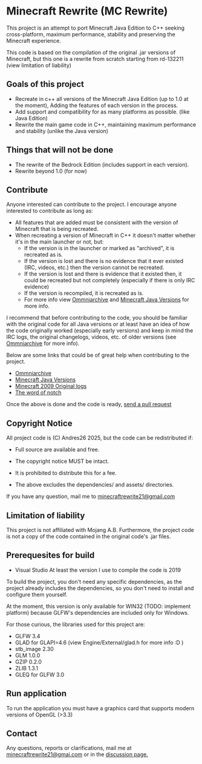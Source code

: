 # Minecraft Rewrite (MC Rewrite)

This project is an attempt to port Minecraft Java Edition to C++ seeking 
cross-platform, maximum performance, stability and preserving the Minecraft 
experience. 

This code is based on the compilation of the original .jar versions of 
Minecraft, but this one is a rewrite from scratch starting from 
rd-132211 (view limitation of liability)

## Goals of this project

- Recreate in c++ all versions of the Minecraft Java Edition (up to 1.0 at the moment), 
  Adding the features of each version in the process.  
- Add support and compatibility for as many platforms as possible. (like Java Edition)
- Rewrite the main game code in C++, maintaining maximum performance and 
  stability (unlike the Java version)
  
## Things that will not be done

- The rewrite of the Bedrock Edition (includes support in each version).
- Rewrite beyond 1.0 (for now)

## Contribute

Anyone interested can contribute to the project. I encourage anyone interested to contribute 
as long as:

- All features that are added must be consistent with the version of Minecraft that is being 
  recreated.
- When recreating a version of Minecraft in C++ it doesn't matter whether it's in the main 
  launcher or not, but:
	- If the version is in the launcher or marked as "archived", it is recreated as is.
	- If the version is lost and there is no evidence that it ever existed (IRC, videos, etc.) 
	  then the version cannot be recreated.
	- If the version is lost and there is evidence that it existed then, it could be 
	  recreated but not completely (especially if there is only IRC evidence)
	- If the version is recompiled, it is recreated as is.
	- For more info view [Ommniarchive](https://omniarchive.shoutwiki.com/wiki/Main_Page) and [Minecraft Java Versions](https://minecraft.fandom.com/wiki/Java_Edition_version_history) for more info.

I recommend that before contributing to the code, you  should be familiar with the original code for 
all Java versions or at least have an idea of how the code originally worked (especially early versions) and 
keep in mind the IRC logs, the original changelogs, videos, etc. of older versions (see [Ommniarchive](https://omniarchive.shoutwiki.com/wiki/Main_Page) for more info).

Below are some links that could be of great help when contributing to the project.

- [Ommniarchive](https://omniarchive.shoutwiki.com/wiki/Main_Page)
- [Minecraft Java Versions](https://minecraft.fandom.com/wiki/Java_Edition_version_history)
- [Minecraft 2009 Original logs](https://web.archive.org/web/20140601000000*/https://echelog.com/logs/browse/lwjgl/1242165600)
- [The word of notch](https://blog.omniarchive.uk/archive/)

Once the above is done and the code is ready, [send a pull request](https://github.com/Andres2626/Minecraft-Rewrite/pulls)

## Copyright Notice

All project code is (C) Andres26 2025, but the code can be redistributed if:

- Full source are available and free.

- The copyright notice MUST be intact.

- It is prohibited to distribute this for a fee.

- The above excludes the dependencies/ and assets/ directories.

If you have any question, mail me to minecraftrewrite21@gmail.com

## Limitation of liability

This project is not affiliated with Mojang A.B. Furthermore, the project code is not a 
copy of the code contained in the original code's .jar files.

## Prerequesites for build

- Visual Studio At least the version I use to compile the code is 2019

To build the project, you don't need any specific dependencies, as the project 
already includes the dependencies, so you don't need to install and configure 
them yourself.

At the moment, this version is only available for WIN32 (TODO: implement platform) because 
GLFW's dependencies are included only for Windows.

For those curious, the libraries used for this project are:

- GLFW 3.4
- GLAD for GLAPI=4.6 (view Engine/External/glad.h for more info :D )
- stb_image 2.30
- GLM 1.0.0
- GZIP 0.2.0
- ZLIB 1.3.1
- GLEQ for GLFW 3.0

## Run application

To run the application you must have a graphics card that supports modern versions of OpenGL (>3.3)

## Contact 

Any questions, reports or clarifications, mail me at minecraftrewrite21@gmai.com or in the [discussion page.](https://github.com/Andres2626/Minecraft-Rewrite/discussions)
